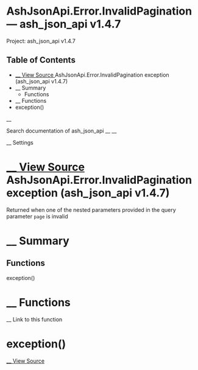 # AshJsonApi.Error.InvalidPagination — ash_json_api v1.4.7

Project: ash_json_api v1.4.7

## Table of Contents

- [ __ View Source ](external_link) AshJsonApi.Error.InvalidPagination exception (ash_json_api v1.4.7)
- __ Summary
  - Functions
- __ Functions
- exception()

__

Search documentation of ash_json_api __ __

__ Settings

#  [ __ View Source ](external_link) AshJsonApi.Error.InvalidPagination exception (ash_json_api v1.4.7)

Returned when one of the nested parameters provided in the query parameter `page` is invalid

#  __ Summary

##  Functions

exception()

#  __ Functions

__ Link to this function

# exception()

[ __ View Source ](external_link)
